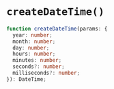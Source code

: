 # `createDateTime()`

```ts
function createDateTime(params: {
  year: number;
  month: number;
  day: number;
  hours: number;
  minutes: number;
  seconds?: number;
  milliseconds?: number;
}): DateTime;
```
